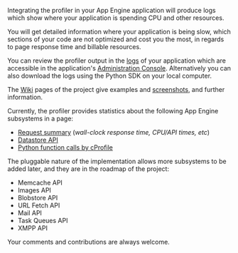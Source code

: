 Integrating the profiler in your App Engine application will produce logs which show where your application is spending CPU and other resources.

You will get detailed information where your application is being slow, which sections of your code are not optimized and cost you the most, in regards to page response time and billable resources.

You can review the profiler output in the [logs](http://code.google.com/appengine/articles/logging.html) of your application which are accessible in the application's [Administration Console](https://appengine.google.com/). Alternatively you can also download the logs using the Python SDK on your local computer.

The [Wiki](http://code.google.com/p/appengine-profiler/w/list) pages of the project give examples and [screenshots](http://code.google.com/p/appengine-profiler/wiki/Screenshots), and further information.

Currently, the profiler provides statistics about the following App Engine subsystems in a page:
  * [Request summary](http://code.google.com/p/appengine-profiler/wiki/Screenshots#Request_profiler) (_wall-clock response time, CPU/API times, etc_)
  * [Datastore API](http://code.google.com/p/appengine-profiler/wiki/Screenshots#Datastore_profiler)
  * [Python function calls by cProfile](http://code.google.com/p/appengine-profiler/wiki/Screenshots#cProfile_profiler)

The pluggable nature of the implementation allows more subsystems to be added later, and they are in the roadmap of the project:
  * Memcache API
  * Images API
  * Blobstore API
  * URL Fetch API
  * Mail API
  * Task Queues API
  * XMPP API

Your comments and contributions are always welcome.
